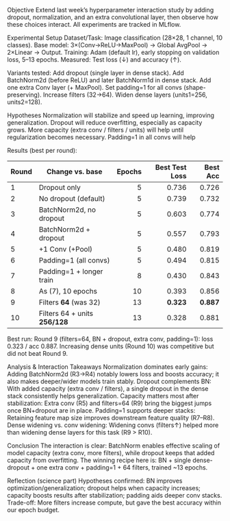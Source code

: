 Objective
Extend last week’s hyperparameter interaction study by adding dropout, normalization, and an extra convolutional layer, then observe how these choices interact. All experiments are tracked in MLflow.

Experimental Setup
Dataset/Task: Image classification (28×28, 1 channel, 10 classes).
Base model: 3×(Conv→ReLU→MaxPool) → Global AvgPool → 2×Linear → Output.
Training: Adam (default lr), early stopping on validation loss, 5–13 epochs.
Measured: Test loss (↓) and accuracy (↑).

Variants tested:
Add dropout (single layer in dense stack).
Add BatchNorm2d (before ReLU) and later BatchNorm1d in dense stack.
Add one extra Conv layer (+ MaxPool).
Set padding=1 for all convs (shape-preserving).
Increase filters (32→64).
Widen dense layers (units1=256, units2=128).

Hypotheses
Normalization will stabilize and speed up learning, improving generalization.
Dropout will reduce overfitting, especially as capacity grows.
More capacity (extra conv / filters / units) will help until regularization becomes necessary.
Padding=1 in all convs will help

Results (best per round):

| Round | Change vs. base                | Epochs | Best Test Loss |  Best Acc |
| ----- | ------------------------------ | -----: | -------------: | --------: |
| 1     | Dropout only                   |      5 |          0.736 |     0.726 |
| 2     | No dropout (default)           |      5 |          0.739 |     0.732 |
| 3     | BatchNorm2d, no dropout        |      5 |          0.603 |     0.774 |
| 4     | BatchNorm2d + dropout          |      5 |          0.557 |     0.793 |
| 5     | +1 Conv (+Pool)                |      5 |          0.480 |     0.819 |
| 6     | Padding=1 (all convs)          |      5 |          0.494 |     0.815 |
| 7     | Padding=1 + longer train       |      8 |          0.430 |     0.843 |
| 8     | As (7), 10 epochs              |     10 |          0.393 |     0.856 |
| 9     | Filters **64** (was 32)        |     13 |      **0.323** | **0.887** |
| 10    | Filters 64 + units **256/128** |     13 |          0.328 |     0.881 |


Best run: Round 9 (filters=64, BN + dropout, extra conv, padding=1): loss 0.323 / acc 0.887.
Increasing dense units (Round 10) was competitive but did not beat Round 9.

Analysis & Interaction Takeaways
Normalization dominates early gains: Adding BatchNorm2d (R3→R4) notably lowers loss and boosts accuracy; it also makes deeper/wider models train stably.
Dropout complements BN: With added capacity (extra conv / filters), a single dropout in the dense stack consistently helps generalization.
Capacity matters most after stabilization: Extra conv (R5) and filters=64 (R9) bring the biggest jumps once BN+dropout are in place.
Padding=1 supports deeper stacks: Retaining feature map size improves downstream feature quality (R7–R8).
Dense widening vs. conv widening: Widening convs (filters↑) helped more than widening dense layers for this task (R9 > R10).

Conclusion
The interaction is clear: BatchNorm enables effective scaling of model capacity (extra conv, more filters), while dropout keeps that added capacity from overfitting. The winning recipe here is:
BN + single dense-dropout + one extra conv + padding=1 + 64 filters, trained ~13 epochs.

Reflection (science part)
Hypotheses confirmed: BN improves optimization/generalization; dropout helps when capacity increases; capacity boosts results after stabilization; padding aids deeper conv stacks.
Trade-off: More filters increase compute, but gave the best accuracy within our epoch budget.
